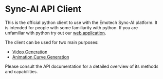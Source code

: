 # Sync-AI API Client

This is the official python client to use with the Emotech Sync-AI platform. It is intended for people with some familiarity with python. If you are unfamiliar with python try out our [web application](https://app.emotech.ai/login?signup).

The client can be used for two main purposes:

- [Video Generation](VideoGeneration/)
- [Animation Curve Generation](AnimationCurveGeneration/)

Please consult the API documentation for a detailed overview of its methods and capabilities.

